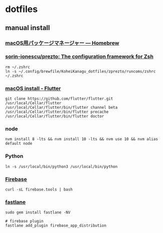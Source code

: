 # dotfiles


## manual install

### [macOS用パッケージマネージャー — Homebrew](https://brew.sh/index_ja)

### [sorin\-ionescu/prezto: The configuration framework for Zsh](https://github.com/sorin-ionescu/prezto)
```
rm ~/.zshrc
ln -s ~/.config/brewfile/KoheiKanagu_dotfiles/zprezto/runcoms/zshrc ~/.zshrc
```
### [macOS install \- Flutter](https://flutter.dev/docs/get-started/install/macos)
```
git clone https://github.com/flutter/flutter.git /usr/local/Cellar/flutter
/usr/local/Cellar/flutter/bin/flutter channel beta
/usr/local/Cellar/flutter/bin/flutter precache
/usr/local/Cellar/flutter/bin/flutter doctor
```

### node
```
nvm install 8 -lts && nvm install 10 -lts && nvm use 10 && nvm alias default node
```

### Python
```
ln -s /usr/local/bin/python3 /usr/local/bin/python
```

### [Firebase](https://firebase.google.com/docs/cli?hl=ja#install-cli-mac-linux)
```
curl -sL firebase.tools | bash
```

### [fastlane](https://docs.fastlane.tools/#getting-started)
```
sudo gem install fastlane -NV

# firebase plugin
fastlane add_plugin firebase_app_distribution
```
